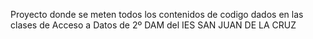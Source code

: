 Proyecto donde se meten todos los contenidos de codigo dados en las clases de Acceso a Datos de 2º DAM del IES SAN JUAN DE LA CRUZ
